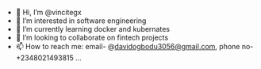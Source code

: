 - 👋 Hi, I’m @vincitegx
- 👀 I’m interested in software engineering
- 🌱 I’m currently learning docker and kubernates
- 💞️ I’m looking to collaborate on fintech projects 
- 📫 How to reach me: email- @davidogbodu3056@gmail.com, phone no- +2348021493815 ...

<!---
vincitegx/vincitegx is a ✨ special ✨ repository because its `README.md` (this file) appears on your GitHub profile.
You can click the Preview link to take a look at your changes.
--->
